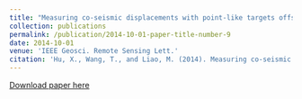 ```yaml
---
title: "Measuring co-seismic displacements with point-like targets offset tracking"
collection: publications
permalink: /publication/2014-10-01-paper-title-number-9
date: 2014-10-01
venue: 'IEEE Geosci. Remote Sensing Lett.'
citation: 'Hu, X., Wang, T., and Liao, M. (2014). Measuring co-seismic displacements with point-like targets offset tracking, IEEE Geosci. Remote Sensing Lett. 11(1), 283 – 287'
---
```

[Download paper here](http://academicpages.github.io/files/paper2.pdf)
